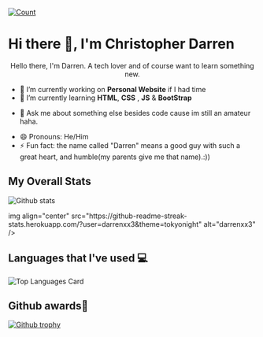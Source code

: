 [![Count](https://komarev.com/ghpvc/?username=darrenxx3&style=flat-square&color=orange)](https://github.com/darrenxx3)
# Hi there 👋, I'm Christopher Darren

<p align="center">Hello there, I'm Darren. A tech lover and of course want to learn something new.</p>
  
<!--
**darrenxx3/darrenxx3** is a ✨ _special_ ✨ repository because its `README.md` (this file) appears on your GitHub profile.

Here are some ideas to get you started:-->

- 🔭 I’m currently working on **Personal Website** if I had time
- 🌱 I’m currently learning **HTML**, **CSS** , **JS** & **BootStrap**
<!-- - 👯 I’m looking to collaborate on ...
- 🤔 I’m looking for help with ...-->
- 💬 Ask me about something else besides code cause im still an amateur haha.
<!-- - 📫 How to reach me: ... -->
- 😄 Pronouns: He/Him
- ⚡ Fun fact: the name called "Darren" means a good guy with such a great heart, and humble(my parents give me that name).:)) 

##  My Overall Stats
![Github stats](https://github-readme-stats-sigma-five.vercel.app/api?username=darrenxx3&theme=tokyonight&show_icons=true&count_private=true&)
<p> img align="center" src="https://github-readme-streak-stats.herokuapp.com/?user=darrenxx3&theme=tokyonight" alt="darrenxx3" /></p>

##  Languages that I've used 💻
![Top Languages Card](https://github-readme-stats-sigma-five.vercel.app/api/top-langs/?username=darrenxx3&layout=compact&theme=tokyonight)

## Github awards👑
[![Github trophy](https://github-profile-trophy.vercel.app/?username=darrenxx3&theme=tokyonight&margin-w=15&margin-h=15)](https://github.com/darrenxx3/github-profile-trophy)
